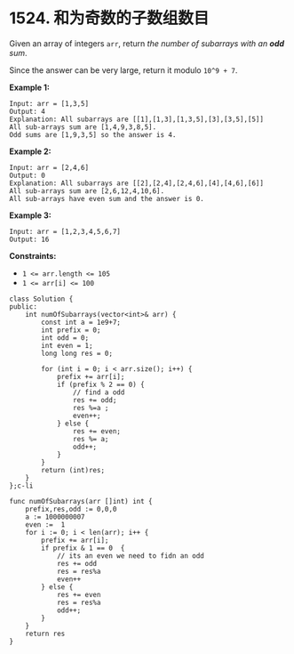# 1524. 和为奇数的子数组数目

Given an array of integers `arr`, return _the number of subarrays with an **odd** sum_.

Since the answer can be very large, return it modulo `10^9 + 7`.

**Example 1:**

```
Input: arr = [1,3,5]
Output: 4
Explanation: All subarrays are [[1],[1,3],[1,3,5],[3],[3,5],[5]]
All sub-arrays sum are [1,4,9,3,8,5].
Odd sums are [1,9,3,5] so the answer is 4.
```

**Example 2:**

```
Input: arr = [2,4,6]
Output: 0
Explanation: All subarrays are [[2],[2,4],[2,4,6],[4],[4,6],[6]]
All sub-arrays sum are [2,6,12,4,10,6].
All sub-arrays have even sum and the answer is 0.
```

**Example 3:**

```
Input: arr = [1,2,3,4,5,6,7]
Output: 16
```

**Constraints:**

* `1 <= arr.length <= 105`
* `1 <= arr[i] <= 100`

```clike
class Solution {
public:
    int numOfSubarrays(vector<int>& arr) {
        const int a = 1e9+7;
        int prefix = 0;
        int odd = 0;
        int even = 1;
        long long res = 0;
  
        for (int i = 0; i < arr.size(); i++) {
            prefix += arr[i];
            if (prefix % 2 == 0) {
                // find a odd 
                res += odd;
                res %=a ;
                even++;
            } else {
                res += even;
                res %= a;
                odd++;
            }
        }
        return (int)res;
    }
};c-li
```

```clike
func numOfSubarrays(arr []int) int {
    prefix,res,odd := 0,0,0
    a := 1000000007
    even :=  1
    for i := 0; i < len(arr); i++ {
        prefix += arr[i];
        if prefix & 1 == 0  {
            // its an even we need to fidn an odd
            res += odd
            res = res%a
            even++
        } else {
            res += even
            res = res%a
            odd++;
        }
    }
    return res
}
```



